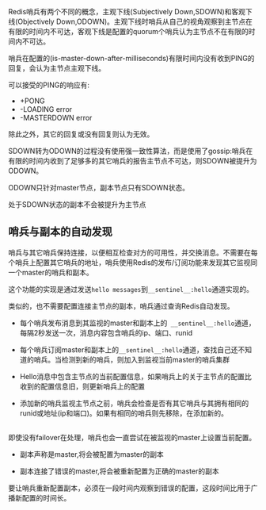 Redis哨兵有两个不同的概念，主观下线(Subjectively Down,SDOWN)和客观下线(Objectively Down,ODOWN)。主观下线时哨兵从自己的视角观察到主节点在有限的时间内不可达，客观下线是配置的quorum个哨兵认为主节点不在有限的时间内不可达。

哨兵在配置的(is-master-down-after-milliseconds)有限时间内没有收到PING的回复，会认为主节点主观下线。

可以接受的PING的响应有:

* +PONG
* -LOADING error
* -MASTERDOWN error

除此之外，其它的回复或没有回复则认为无效。

SDOWN转为ODOWN的过程没有使用强一致性算法，而是使用了gossip:哨兵在有限的时间内收到了足够多的其它哨兵的报告主节点不可达，则SDOWN被提升为ODOWN。

ODOWN只针对master节点，副本节点只有SDOWN状态。

处于SDOWN状态的副本不会被提升为主节点

## 哨兵与副本的自动发现

哨兵与其它哨兵保持连接，以便相互检查对方的可用性，并交换消息。不需要在每个哨兵上配置其它哨兵的地址，哨兵使用Redis的发布/订阅功能来发现其它监视同一个master的哨兵和副本。

这个功能的实现是通过发送`hello messages`到`__sentinel__:hello`通道实现的。

类似的，也不需要配置连接主节点的副本，哨兵通过查询Redis自动发现。

* 每个哨兵发布消息到其监视的master和副本上的` __sentinel__:hello`通道，每隔2秒发送一次，消息内容包含哨兵的ip、端口、runid

* 每个哨兵订阅master和副本上的`__sentinel__:hello`通道，查找自己还不知道的哨兵。当检测到新的哨兵，则加入到监视当前master的哨兵集群

* Hello消息中包含主节点的当前配置信息，如果哨兵上的关于主节点的配置比收到的配置信息旧，则更新哨兵上的配置

* 添加新的哨兵监视主节点之前，哨兵会检查是否有其它哨兵与其拥有相同的runid或地址(ip和端口)。如果有相同的哨兵则先移除，在添加新的。

## 

即使没有failover在处理，哨兵也会一直尝试在被监视的master上设置当前配置。

* 副本声称是master,将会被配置为master的副本

* 副本连接了错误的master,将会被重新配置为正确的master的副本

要让哨兵重新配置副本，必须在一段时间内观察到错误的配置，这段时间比用于广播新配置的时间长。





